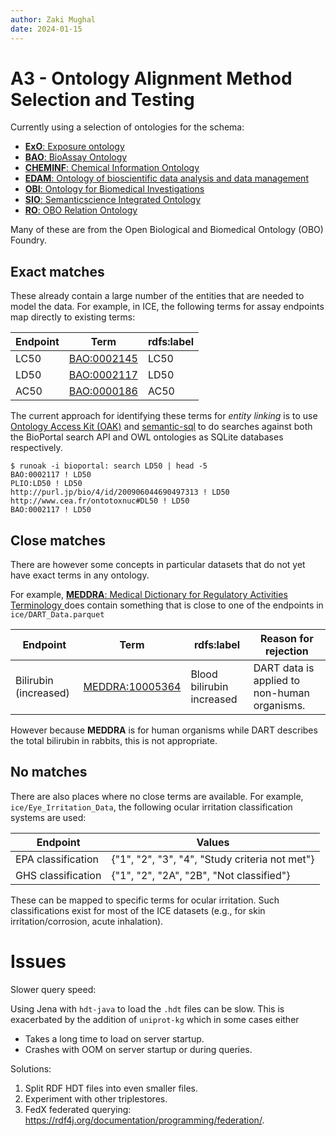 ```yaml
---
author: Zaki Mughal
date: 2024-01-15
---
```


# A3 - Ontology Alignment Method Selection and Testing

Currently using a selection of ontologies for the schema:

 - [__ExO__: Exposure ontology](https://purl.bioontology.org/ontology/EXO)
 - [__BAO__: BioAssay Ontology](https://purl.bioontology.org/ontology/BAO)
 - [__CHEMINF__: Chemical Information Ontology](https://purl.bioontology.org/ontology/CHEMINF)
 - [__EDAM__: Ontology of bioscientific data analysis and data management](https://purl.bioontology.org/ontology/EDAM)
 - [__OBI__: Ontology for Biomedical Investigations](https://purl.bioontology.org/ontology/OBI)
 - [__SIO__: Semanticscience Integrated Ontology](https://purl.bioontology.org/ontology/SIO)
 - [__RO__: OBO Relation Ontology](https://purl.bioontology.org/ontology/OBOREL)

Many of these are from the Open Biological and Biomedical Ontology (OBO) Foundry.

## Exact matches

These already contain a large number of the entities that are needed to model
the data. For example, in ICE, the following terms for assay endpoints map
directly to existing terms:

<!---

```shell
$ runoak -i bioportal: info BAO:0002145 BAO:0002117 BAO:0000186
BAO:0002145 ! LC50
BAO:0002117 ! LD50
BAO:0000186 ! AC50
```

--->

| Endpoint              | Term                                                                                                                          | rdfs:label                |
| --------------------- | ----------------------------------------------------------------------------------------------------------------------------- | ------------------------- |
| LC50                  | [BAO:0002145](https://purl.bioontology.org/ontology/BAO?conceptid=http%3A%2F%2Fwww.bioassayontology.org%2Fbao%23BAO_0002145)  | LC50                      |
| LD50                  | [BAO:0002117](https://purl.bioontology.org/ontology/BAO?conceptid=http%3A%2F%2Fwww.bioassayontology.org%2Fbao%23BAO_0002117)  | LD50                      |
| AC50                  | [BAO:0000186](https://purl.bioontology.org/ontology/BAO?conceptid=http%3A%2F%2Fwww.bioassayontology.org%2Fbao%23BAO_0000186)  | AC50                      |

The current approach for identifying these terms for _entity linking_
is to use [Ontology Access Kit (OAK)](https://incatools.github.io/ontology-access-kit/)
and [semantic-sql](https://github.com/INCATools/semantic-sql) to do searches
against both the BioPortal search API and OWL ontologies as SQLite databases
respectively.

```shell
$ runoak -i bioportal: search LD50 | head -5
BAO:0002117 ! LD50
PLIO:LD50 ! LD50
http://purl.jp/bio/4/id/200906044690497313 ! LD50
http://www.cea.fr/ontotoxnuc#DL50 ! LD50
BAO:0002117 ! LD50
```

## Close matches

There are however some concepts in particular datasets that do not yet have
exact terms in any ontology.

For example, [ __MEDDRA__: Medical Dictionary for Regulatory Activities
Terminology ](https://purl.bioontology.org/ontology/MEDDRA) does contain
something that is close to one of the endpoints in `ice/DART_Data.parquet`

<!--

```shell
duckdb -c "$(cat <<EOF
    SELECT DISTINCT Species, Endpoint, Response, "Unified Medical Language System"
    FROM "data-source/ice/DART_Data.parquet"
    WHERE Endpoint LIKE 'Bilirubin%';
EOF
)";
```

-->


| Endpoint              | Term                                                                                                                          | rdfs:label                | Reason for rejection                         |
| --------------------- | ----------------------------------------------------------------------------------------------------------------------------- | ------------------------- | -------------------------------------------- |
| Bilirubin (increased) | [MEDDRA:10005364](http://purl.bioontology.org/ontology/MEDDRA/10005364)                                                       | Blood bilirubin increased | DART data is applied to non-human organisms. |


However because __MEDDRA__ is for human organisms while DART describes the
total bilirubin in rabbits, this is not appropriate.

## No matches

There are also places where no close terms are available. For example,
`ice/Eye_Irritation_Data`, the following ocular irritation classification
systems are used:

<!--

```shell

duckdb -c "$(cat <<EOF

    -- Possible values for EPA or GHS classification
    SELECT DISTINCT Endpoint, Response
    FROM "data-source/ice/Eye_Irritation_Data.parquet"
    WHERE
        Endpoint LIKE 'EPA%'
        OR
        Endpoint LIKE 'GHS%'
    ORDER BY Endpoint, Response ;

    -- Count of EPA, GHS pairs
    SELECT tuple, COUNT(*)
    FROM (
        SELECT { "EPA": t1.Response, "GHS": t2.Response} AS tuple
        FROM "data-source/ice/Eye_Irritation_Data.parquet" AS t1
            INNER JOIN "data-source/ice/Eye_Irritation_Data.parquet" AS t2
            ON t1."DTXSID" = t2."DTXSID"
        WHERE
            t1.Endpoint LIKE 'EPA%'
            AND
            t2.Endpoint LIKE 'GHS%'
    )
    GROUP BY tuple
    ORDER BY tuple;
EOF
)";

```

-->

| Endpoint           | Values                                         |
| ------------------ | ---------------------------------------------- |
| EPA classification | {"1", "2", "3", "4", "Study criteria not met"} |
| GHS classification | {"1", "2", "2A", "2B", "Not classified"}       |

These can be mapped to specific terms for ocular irritation. Such
classifications exist for most of the ICE datasets (e.g., for skin
irritation/corrosion, acute inhalation).

<!--

# List of Endpoints for EPA or GHS classification systems
```shell
./report/2024-01-15/ice-endpoint-values-csv.sh | awk 'NR == 1 || /EPA|GHS/'
```

-->

# Issues

Slower query speed:

Using Jena with `hdt-java` to load the `.hdt` files can be slow.  This is
exacerbated by the addition of `uniprot-kg` which in some cases either

  - Takes a long time to load on server startup.
  - Crashes with OOM on server startup or during queries.

Solutions:

  1. Split RDF HDT files into even smaller files.
  2. Experiment with other triplestores.
  3. FedX federated querying: <https://rdf4j.org/documentation/programming/federation/>.
